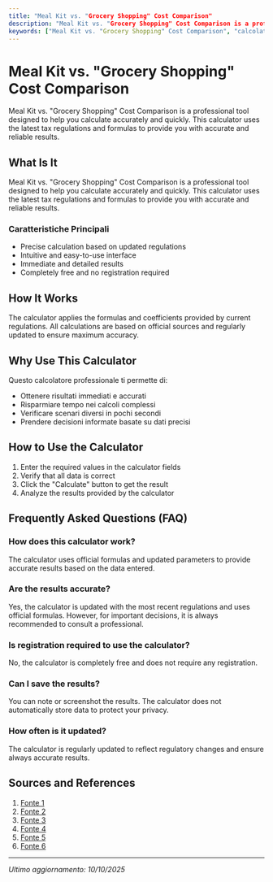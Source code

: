 ```yaml
---
title: "Meal Kit vs. "Grocery Shopping" Cost Comparison"
description: "Meal Kit vs. "Grocery Shopping" Cost Comparison is a professional tool designed to help you calculate accurately and quickly. This calculator uses the latest tax regulations and formulas to provide you with accurate and reliable results."
keywords: ["Meal Kit vs. "Grocery Shopping" Cost Comparison", "calcolatore", "calcolo online"]
---
```


# Meal Kit vs. "Grocery Shopping" Cost Comparison

Meal Kit vs. "Grocery Shopping" Cost Comparison is a professional tool designed to help you calculate accurately and quickly. This calculator uses the latest tax regulations and formulas to provide you with accurate and reliable results.

## What Is It

Meal Kit vs. "Grocery Shopping" Cost Comparison is a professional tool designed to help you calculate accurately and quickly. This calculator uses the latest tax regulations and formulas to provide you with accurate and reliable results.

### Caratteristiche Principali

- Precise calculation based on updated regulations
- Intuitive and easy-to-use interface
- Immediate and detailed results
- Completely free and no registration required

## How It Works

The calculator applies the formulas and coefficients provided by current regulations. All calculations are based on official sources and regularly updated to ensure maximum accuracy.

## Why Use This Calculator

Questo calcolatore professionale ti permette di:

- Ottenere risultati immediati e accurati
- Risparmiare tempo nei calcoli complessi
- Verificare scenari diversi in pochi secondi
- Prendere decisioni informate basate su dati precisi

## How to Use the Calculator

1. Enter the required values in the calculator fields
2. Verify that all data is correct
3. Click the "Calculate" button to get the result
4. Analyze the results provided by the calculator

## Frequently Asked Questions (FAQ)

### How does this calculator work?

The calculator uses official formulas and updated parameters to provide accurate results based on the data entered.

### Are the results accurate?

Yes, the calculator is updated with the most recent regulations and uses official formulas. However, for important decisions, it is always recommended to consult a professional.

### Is registration required to use the calculator?

No, the calculator is completely free and does not require any registration.

### Can I save the results?

You can note or screenshot the results. The calculator does not automatically store data to protect your privacy.

### How often is it updated?

The calculator is regularly updated to reflect regulatory changes and ensure always accurate results.

## Sources and References

1. [Fonte 1](https://www.cnet.com/health/nutrition/meal-kits-have-gotten-cheap-but-are-they-cheaper-than-groceries/)
2. [Fonte 2](https://www.thekitchn.com/are-meal-kits-more-expensive-than-groceries-230031)
3. [Fonte 3](https://www.thekitchn.com/is-hellofresh-cheaper-than-groceries-review-23738292)
4. [Fonte 4](https://www.reddit.com/r/mealkits/comments/1d2249e/is_it_really_cheaper_then_groceries/)
5. [Fonte 5](https://jetfuelmeals.com/heres-how-much-a-meal-kit-costs-vs-buying-the-groceries/?srsltid=AfmBOorAPZOkACga-FBmrB2fj7iyLwN6dlGJXRqDam_Qn9qcbm94AJeK)
6. [Fonte 6](https://www.wcpo.com/money/consumer/dont-waste-your-money/meal-kits-vs-groceries-vs-dining-out-can-meal-kits-really-save-you-money)

---

*Ultimo aggiornamento: 10/10/2025*
